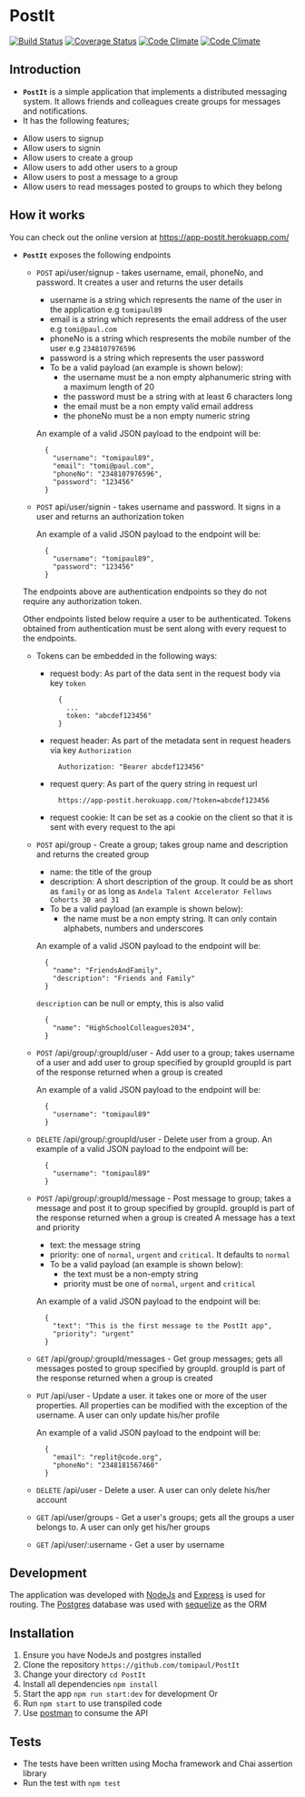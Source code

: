# PostIt
[![Build Status](https://travis-ci.org/tomipaul/PostIt.svg?branch=develop)](https://travis-ci.org/tomipaul/PostIt)
[![Coverage Status](https://coveralls.io/repos/github/tomipaul/PostIt/badge.svg?branch=develop)](https://coveralls.io/github/tomipaul/PostIt?branch=develop)
[![Code Climate](https://codeclimate.com/github/codeclimate/codeclimate/badges/gpa.svg)](https://codeclimate.com/github/codeclimate/codeclimate)
[![Code Climate](https://codeclimate.com/github/tomipaul/PostIt/badges/gpa.svg)](https://codeclimate.com/github/tomipaul/PostIt)

## Introduction
*  **`PostIt`** is a simple application that implements a distributed messaging system. It allows friends and colleagues create groups for messages and notifications.
*  It has the following features;
  - Allow users to signup
  - Allow users to signin
  - Allow users to create a group
  - Allow users to add other users to a group
  - Allow users to post a message to a group
  - Allow users to read messages posted to groups to which they belong

## How it works
You can check out the online version at https://app-postit.herokuapp.com/
* **`PostIt`** exposes the following endpoints
  * `POST` api/user/signup - takes username, email, phoneNo, and password. It creates a user and returns the user details
    * username is a string which represents the name of the user in the application e.g `tomipaul89`
    * email is a string which represents the email address of the user e.g `tomi@paul.com`
    * phoneNo is a string which respresents the mobile number of the user e.g `2348107976596`
    * password is a string which represents the user password
    * To be a valid payload (an example is shown below):
      - the username must be a non empty alphanumeric string with a maximum length of 20
      - the password must be a string with at least 6 characters long
      - the email must be a non empty valid email address
      - the phoneNo must be a non empty numeric string
    
    An example of a valid JSON payload to the endpoint will be:
    ```
      {
        "username": "tomipaul89",
        "email": "tomi@paul.com",
        "phoneNo": "2348107976596", 
        "password": "123456"
      }
    ```
  * `POST` api/user/signin - takes username and password. It signs in a user and returns an authorization token
    
    An example of a valid JSON payload to the endpoint will be:
    ```
      {
        "username": "tomipaul89",
        "password": "123456"
      }
    ```
  The endpoints above are authentication endpoints so they do not require any authorization token.

  Other endpoints listed below require a user to be authenticated. Tokens obtained from authentication must be sent along with every request to the endpoints.

  * Tokens can be embedded in the following ways:
    * request body: As part of the data sent in the request body via key `token`
      ```
        {
          ...
          token: "abcdef123456"
        }
      ```
    * request header: As part of the metadata sent in request headers via key `Authorization`
      ```
        Authorization: "Bearer abcdef123456"
      ```
    * request query: As part of the query string in request url
      ```
        https://app-postit.herokuapp.com/?token=abcdef123456
      ```
    * request cookie: It can be set as a cookie on the client so that it is sent with every request to the api

  * `POST` api/group - Create a group; takes group name and description and returns the created group
    * name: the title of the group
    * description: A short description of the group. It could be as short as `family` or as long as `Andela Talent Accelerator Fellows Cohorts 30 and 31`
    * To be a valid payload (an example is shown below):
      - the name must be a non empty string. It can only contain alphabets, numbers and underscores

    An example of a valid JSON payload to the endpoint will be:
    ```
      {
        "name": "FriendsAndFamily",
        "description": "Friends and Family"
      }
    ```
    `description` can be null or empty, this is also valid
    ```
      {
        "name": "HighSchoolColleagues2034",
      }
    ```
  * `POST` /api/group/:groupId/user - Add user to a group; takes username of a user and add user to group specified by groupId
    groupId is part of the response returned when a group is created

    An example of a valid JSON payload to the endpoint will be:
    ```
      {
        "username": "tomipaul89"
      }
    ```
  * `DELETE` /api/group/:groupId/user - Delete user from a group.
    An example of a valid JSON payload to the endpoint will be:
    ```
      {
        "username": "tomipaul89"
      }
    ```
  * `POST` /api/group/:groupId/message - Post message to group; takes a message and post it to group specified by groupId.
    groupId is part of the response returned when a group is created
    A message has a text and priority
    * text: the message string
    * priority: one of `normal`, `urgent` and `critical`. It defaults to `normal`
    * To be a valid payload (an example is shown below):
      - the text must be a non-empty string
      - priority must be one of `normal`, `urgent` and `critical`

    An example of a valid JSON payload to the endpoint will be:
    ```
      {
        "text": "This is the first message to the PostIt app",
        "priority": "urgent"
      }
    ```
  * `GET` /api/group/:groupId/messages - Get group messages; gets all messages posted to group specified by groupId.
    groupId is part of the response returned when a group is created

  * `PUT` /api/user - Update a user.
    it takes one or more of the user properties. All properties can be modified with the exception of the username.
    A user can only update his/her profile

    An example of a valid JSON payload to the endpoint will be:
    ```
      {
        "email": "replit@code.org",
        "phoneNo": "2348181567460"
      }
    ```
  * `DELETE` /api/user - Delete a user.
    A user can only delete his/her account
  
  * `GET` /api/user/groups - Get a user's groups; gets all the groups a user belongs to.
    A user can only get his/her groups

  * `GET` /api/user/:username - Get a user by username

Development
-----------
The application was developed with [NodeJs](http://nodejs.org) and [Express](http://expressjs.com) is used for routing. The [Postgres](http://postgresql.com) database was used with [sequelize](http://sequelizejs.com) as the ORM

Installation
------------
1.  Ensure you have NodeJs and postgres installed
2.  Clone the repository `https://github.com/tomipaul/PostIt`
3.  Change your directory `cd PostIt`
4.  Install all dependencies `npm install`
5.  Start the app `npm run start:dev` for development Or
6.  Run `npm start` to use transpiled code
7.  Use [postman](https://www.getpostman.com/) to consume the API

Tests
-----
*  The tests have been written using Mocha framework and Chai assertion library
*  Run the test with `npm test`

